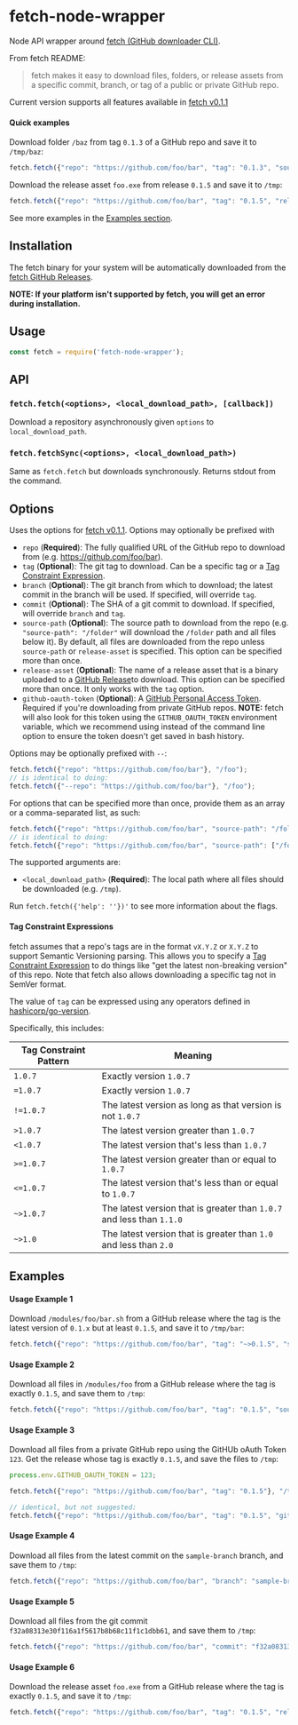 # fetch-node-wrapper
Node API wrapper around [fetch (GitHub downloader CLI)](https://github.com/gruntwork-io/fetch).

From fetch README:
> fetch makes it easy to download files, folders, or release assets from a specific commit, branch, or tag of 
a public or private GitHub repo.

Current version supports all features available in [fetch v0.1.1](https://github.com/gruntwork-io/fetch/tree/v0.1.1)


#### Quick examples

Download folder `/baz` from tag `0.1.3` of a GitHub repo and save it to `/tmp/baz`:

```js
fetch.fetch({"repo": "https://github.com/foo/bar", "tag": "0.1.3", "source-path": "/baz"}, "/tmp/baz", callback);
```

Download the release asset `foo.exe` from release `0.1.5` and save it to `/tmp`:

```js
fetch.fetch({"repo": "https://github.com/foo/bar", "tag": "0.1.5", "release-asset": "foo.exe"}, "/tmp", callback);
```

See more examples in the [Examples section](#examples).

## Installation

The fetch binary for your system will be automatically downloaded from the
[fetch GitHub Releases](https://github.com/gruntwork-io/fetch/releases).

**NOTE: If your platform isn't supported by fetch, you will get an error during installation.**

## Usage

```js
const fetch = require('fetch-node-wrapper');
```

## API

### `fetch.fetch(<options>, <local_download_path>, [callback])`
Download a repository asynchronously given `options` to `local_download_path`.

### `fetch.fetchSync(<options>, <local_download_path>)`
Same as `fetch.fetch` but downloads synchronously. Returns stdout from the command.


## Options

Uses the options for [fetch v0.1.1](https://github.com/gruntwork-io/fetch/tree/v0.1.1).
Options may optionally be prefixed with 

- `repo` (**Required**): The fully qualified URL of the GitHub repo to download from (e.g. https://github.com/foo/bar).
- `tag` (**Optional**): The git tag to download. Can be a specific tag or a [Tag Constraint
  Expression](#tag-constraint-expressions).
- `branch` (**Optional**): The git branch from which to download; the latest commit in the branch will be used. If
  specified, will override `tag`.
- `commit` (**Optional**): The SHA of a git commit to download. If specified, will override `branch` and `tag`.
- `source-path` (**Optional**): The source path to download from the repo (e.g. `"source-path": "/folder"` will download
  the `/folder` path and all files below it). By default, all files are downloaded from the repo unless `source-path`
  or `release-asset` is specified. This option can be specified more than once.
- `release-asset` (**Optional**): The name of a release asset that is a binary uploaded to a [GitHub
  Release](https://help.github.com/articles/creating-releases/)to download. This option can be specified more than
  once. It only works with the `tag` option.
- `github-oauth-token` (**Optional**): A [GitHub Personal Access
  Token](https://help.github.com/articles/creating-an-access-token-for-command-line-use/). Required if you're
  downloading from private GitHub repos. **NOTE:** fetch will also look for this token using the `GITHUB_OAUTH_TOKEN`
  environment variable, which we recommend using instead of the command line option to ensure the token doesn't get
  saved in bash history.
  
Options may be optionally prefixed with `--`:
```js
fetch.fetch({"repo": "https://github.com/foo/bar"}, "/foo");
// is identical to doing:
fetch.fetch({"--repo": "https://github.com/foo/bar"}, "/foo");
```

For options that can be specified more than once, provide them as an array or a comma-separated list, as such:
```js
fetch.fetch({"repo": "https://github.com/foo/bar", "source-path": "/folder,/foo"}, "/foo");
// is identical to doing:
fetch.fetch({"repo": "https://github.com/foo/bar", "source-path": ["/folder", "/foo"]}, "/foo");
```

The supported arguments are:

- `<local_download_path>` (**Required**): The local path where all files should be downloaded (e.g. `/tmp`).

Run `fetch.fetch({'help': ''})'` to see more information about the flags.

#### Tag Constraint Expressions

fetch assumes that a repo's tags are in the format `vX.Y.Z` or `X.Y.Z` to support Semantic Versioning parsing.
This allows you to specify a [Tag Constraint Expression](#tag-constraint-expressions) to do things like 
"get the latest non-breaking version" of this repo. Note that fetch also allows downloading a specific tag
not in SemVer format.

The value of `tag` can be expressed using any operators defined in [hashicorp/go-version](https://github.com/hashicorp/go-version).

Specifically, this includes:

| Tag Constraint Pattern | Meaning                                  |
| -------------------------- | ---------------------------------------- |
| `1.0.7`                    | Exactly version `1.0.7`                  |
| `=1.0.7`                   | Exactly version `1.0.7`                  |
| `!=1.0.7`                  | The latest version as long as that version is not `1.0.7` |
| `>1.0.7`                   | The latest version greater than `1.0.7`  |
| `<1.0.7`                   | The latest version that's less than `1.0.7` |
| `>=1.0.7`                  | The latest version greater than or equal to `1.0.7` |
| `<=1.0.7`                  | The latest version that's less than or equal to `1.0.7` |
| `~>1.0.7`                  | The latest version that is greater than `1.0.7` and less than `1.1.0` |
| `~>1.0`                    | The latest version that is greater than `1.0` and less than `2.0` |

## Examples

#### Usage Example 1

Download `/modules/foo/bar.sh` from a GitHub release where the tag is the latest version of `0.1.x` but at least `0.1.5`, and save it to `/tmp/bar`:

```js
fetch.fetch({"repo": "https://github.com/foo/bar", "tag": "~>0.1.5", "source-path": "/modules/foo/bar.sh"}, "/tmp/bar");
```

#### Usage Example 2

Download all files in `/modules/foo` from a GitHub release where the tag is exactly `0.1.5`, and save them to `/tmp`:

```js
fetch.fetch({"repo": "https://github.com/foo/bar", "tag": "0.1.5", "source-path": "/modules/foo"}, "/tmp");
```

#### Usage Example 3

Download all files from a private GitHub repo using the GitHUb oAuth Token `123`. Get the release whose tag is exactly `0.1.5`, and save the files to `/tmp`:

```js
process.env.GITHUB_OAUTH_TOKEN = 123;

fetch.fetch({"repo": "https://github.com/foo/bar", "tag": "0.1.5"}, "/tmp");

// identical, but not suggested:
fetch.fetch({"repo": "https://github.com/foo/bar", "tag": "0.1.5", "github-oauth-token": 123}, "/tmp");
```


#### Usage Example 4

Download all files from the latest commit on the `sample-branch` branch, and save them to `/tmp`:

```js
fetch.fetch({"repo": "https://github.com/foo/bar", "branch": "sample-branch"}, "/tmp");
```

#### Usage Example 5

Download all files from the git commit `f32a08313e30f116a1f5617b8b68c11f1c1dbb61`, and save them to `/tmp`:

```js
fetch.fetch({"repo": "https://github.com/foo/bar", "commit": "f32a08313e30f116a1f5617b8b68c11f1c1dbb61"}, "/tmp");
```

#### Usage Example 6

Download the release asset `foo.exe` from a GitHub release where the tag is exactly `0.1.5`, and save it to `/tmp`:

```js
fetch.fetch({"repo": "https://github.com/foo/bar", "tag": "0.1.5", "release-asset": "foo.exe"}, "/tmp");
```